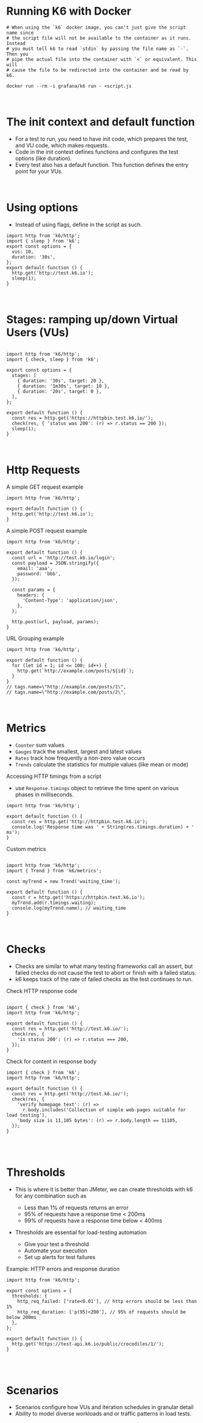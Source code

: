 # Running K6 with Docker

```
# When using the `k6` docker image, you can't just give the script name since
# the script file will not be available to the container as it runs. Instead
# you must tell k6 to read `stdin` by passing the file name as `-`. Then you
# pipe the actual file into the container with `<` or equivalent. This will
# cause the file to be redirected into the container and be read by k6.

docker run --rm -i grafana/k6 run - <script.js

```

<br>

# The init context and default function

- For a test to run, you need to have init code, which prepares the test, and VU code, which makes requests.
- Code in the init context defines functions and configures the test options (like duration).
- Every test also has a default function. This function defines the entry point for your VUs.

<br>

# Using options

- Instead of using flags, define in the script as such.

```
import http from 'k6/http';
import { sleep } from 'k6';
export const options = {
  vus: 10,
  duration: '30s',
};
export default function () {
  http.get('http://test.k6.io');
  sleep(1);
}

```

<br>

# Stages: ramping up/down Virtual Users (VUs)

```

import http from 'k6/http';
import { check, sleep } from 'k6';

export const options = {
  stages: [
    { duration: '30s', target: 20 },
    { duration: '1m30s', target: 10 },
    { duration: '20s', target: 0 },
  ],
};

export default function () {
  const res = http.get('https://httpbin.test.k6.io/');
  check(res, { 'status was 200': (r) => r.status == 200 });
  sleep(1);
}

```

<br>

# Http Requests

A simple GET request example

```
import http from 'k6/http';

export default function () {
  http.get('http://test.k6.io');
}

```

A simple POST request example

```
import http from 'k6/http';

export default function () {
  const url = 'http://test.k6.io/login';
  const payload = JSON.stringify({
    email: 'aaa',
    password: 'bbb',
  });

  const params = {
    headers: {
      'Content-Type': 'application/json',
    },
  };

  http.post(url, payload, params);
}

```

URL Grouping example

```
import http from 'k6/http';

export default function () {
  for (let id = 1; id <= 100; id++) {
    http.get(`http://example.com/posts/${id}`);
  }
}
// tags.name=\"http://example.com/posts/1\",
// tags.name=\"http://example.com/posts/2\",

```

<br>

# Metrics

- `Counter` sum values
- `Gauges` track the smallest, largest and latest values
- `Rates` track how frequently a non-zero value occurs
- `Trends` calculate the statistics for multiple values (like mean or mode)

Accessing HTTP timings from a script

- use `Response.timings` object to retrieve the time spent on various phases in milliseconds.

```
import http from 'k6/http';

export default function () {
  const res = http.get('http://httpbin.test.k6.io');
  console.log('Response time was ' + String(res.timings.duration) + ' ms');
}

```

Custom metrics

```

import http from 'k6/http';
import { Trend } from 'k6/metrics';

const myTrend = new Trend('waiting_time');

export default function () {
  const r = http.get('https://httpbin.test.k6.io');
  myTrend.add(r.timings.waiting);
  console.log(myTrend.name); // waiting_time
}

```

<br>

# Checks

- Checks are similar to what many testing frameworks call an assert, but failed checks do not cause the test to abort or finish with a failed status.
- k6 keeps track of the rate of failed checks as the test continues to run.

Check HTTP response code

```

import { check } from 'k6';
import http from 'k6/http';

export default function () {
  const res = http.get('http://test.k6.io/');
  check(res, {
    'is status 200': (r) => r.status === 200,
  });
}

```

Check for content in response body

```
import { check } from 'k6';
import http from 'k6/http';

export default function () {
  const res = http.get('http://test.k6.io/');
  check(res, {
    'verify homepage text': (r) =>
      r.body.includes('Collection of simple web-pages suitable for load testing'),
    'body size is 11,105 bytes': (r) => r.body.length == 11105,
  });
}


```

<br>

# Thresholds

- This is where it is better than JMeter, we can create thresholds with k6 for any combination such as

  - Less than 1% of requests returns an error
  - 95% of requests have a response time < 200ms
  - 99% of requests have a response time below < 400ms

- Thresholds are essential for load-testing automation
  - Give your test a threshold
  - Automate your execution
  - Set up alerts for test failures

Example: HTTP errors and response duration

```
import http from 'k6/http';

export const options = {
  thresholds: {
    http_req_failed: ['rate<0.01'], // http errors should be less than 1%
    http_req_duration: ['p(95)<200'], // 95% of requests should be below 200ms
  },
};

export default function () {
  http.get('https://test-api.k6.io/public/crocodiles/1/');
}


```

<br>

# Scenarios

- Scenarios configure how VUs and iteration schedules in granular detail
- Ability to model diverse workloads and or traffic patterns in load tests.
